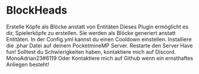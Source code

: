 # BlockHeads
Erstelle Köpfe als Blöcke anstatt von Entitäten
Dieses Plugin ermöglicht es dir, Spielerköpfe zu erstellen.
Sie werden als Blöcke generiert anstatt Entitäten.
In der Config.yml kannst du einen Cooldown einstellen.
Installiere die .phar Datei auf deinem PocketmineMP Server.
Restarte den Server
Have fun!
Solltest du Schwierigkeiten haben, kontaktiere mich auf Discord.
MonoAdrian23#6119 
Oder Kontaktiere mich auf Github wenn ein ernsthaftes Anliegen besteht!
